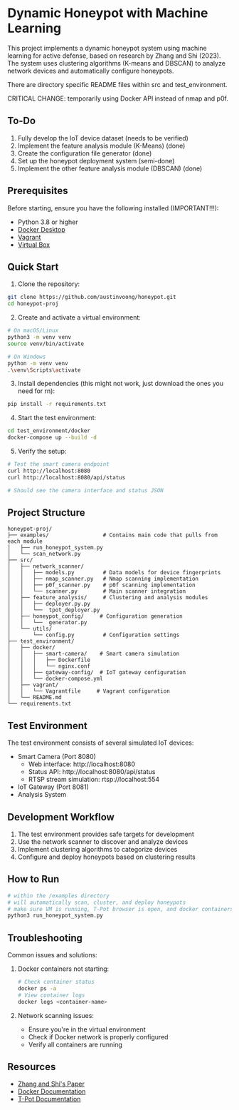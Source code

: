 # Dynamic Honeypot with Machine Learning

This project implements a dynamic honeypot system using machine learning for active defense, based on research by Zhang and Shi (2023). The system uses clustering algorithms (K-means and DBSCAN) to analyze network devices and automatically configure honeypots.

There are directory specific README files within src and test_environment.

CRITICAL CHANGE: temporarily using Docker API instead of nmap and p0f.

## To-Do
1. Fully develop the IoT device dataset (needs to be verified)
2. Implement the feature analysis module (K-Means) (done)
3. Create the configuration file generator (done)
4. Set up the honeypot deployment system (semi-done)
5. Implement the other feature analysis module (DBSCAN) (done)

## Prerequisites

Before starting, ensure you have the following installed (IMPORTANT!!!):
- Python 3.8 or higher
- [Docker Desktop](https://www.docker.com/products/docker-desktop/)
- [Vagrant](https://developer.hashicorp.com/vagrant/downloads)
- [Virtual Box](https://www.virtualbox.org/wiki/Downloads)

## Quick Start

1. Clone the repository:
```bash
git clone https://github.com/austinvoong/honeypot.git
cd honeypot-proj
```

2. Create and activate a virtual environment:
```bash
# On macOS/Linux
python3 -m venv venv
source venv/bin/activate

# On Windows
python -m venv venv
.\venv\Scripts\activate
```

3. Install dependencies (this might not work, just download the ones you need for rn):
```bash
pip install -r requirements.txt
```

4. Start the test environment:
```bash
cd test_environment/docker
docker-compose up --build -d
```

5. Verify the setup:
```bash
# Test the smart camera endpoint
curl http://localhost:8080
curl http://localhost:8080/api/status

# Should see the camera interface and status JSON
```

## Project Structure

```
honeypot-proj/
├── examples/                 # Contains main code that pulls from each module
│   ├── run_honeypot_system.py
│   └── scan_network.py
├── src/
│   ├── network_scanner/      
│   │   ├── models.py         # Data models for device fingerprints
│   │   ├── nmap_scanner.py   # Nmap scanning implementation
│   │   ├── p0f_scanner.py    # p0f scanning implementation
│   │   └── scanner.py        # Main scanner integration
│   ├── feature_analysis/     # Clustering and analysis modules
│   │   ├── deployer.py.py
│   │   └──  tpot_deployer.py 
│   ├── honeypot_config/     # Configuration generation
│   │   └──  generator.py 
│   └── utils/               
│       └── config.py         # Configuration settings
├── test_environment/        
│   ├── docker/             
│   │   ├── smart-camera/    # Smart camera simulation
│   │   │   ├── Dockerfile
│   │   │   └── nginx.conf
│   │   ├── gateway-config/  # IoT gateway configuration
│   │   └── docker-compose.yml
│   ├── vagrant/    
│   │   └── Vagrantfile     # Vagrant configuration
│   └── README.md
└── requirements.txt
```

## Test Environment

The test environment consists of several simulated IoT devices:
- Smart Camera (Port 8080)
  - Web interface: http://localhost:8080
  - Status API: http://localhost:8080/api/status
  - RTSP stream simulation: rtsp://localhost:554
- IoT Gateway (Port 8081)
- Analysis System

## Development Workflow

1. The test environment provides safe targets for development
2. Use the network scanner to discover and analyze devices
3. Implement clustering algorithms to categorize devices
4. Configure and deploy honeypots based on clustering results

## How to Run

```bash
# within the /examples directory
# will automatically scan, cluster, and deploy honeypots
# make sure VM is running, T-Pot browser is open, and docker containers are active
python3 run_honeypot_system.py
```

## Troubleshooting

Common issues and solutions:

1. Docker containers not starting:
   ```bash
   # Check container status
   docker ps -a
   # View container logs
   docker logs <container-name>
   ```

2. Network scanning issues:
   - Ensure you're in the virtual environment
   - Check if Docker network is properly configured
   - Verify all containers are running

## Resources

- [Zhang and Shi's Paper](https://doi.org/10.1145/3617184.3618056)
- [Docker Documentation](https://docs.docker.com/)
- [T-Pot Documentation](https://github.com/telekom-security/tpotce)
